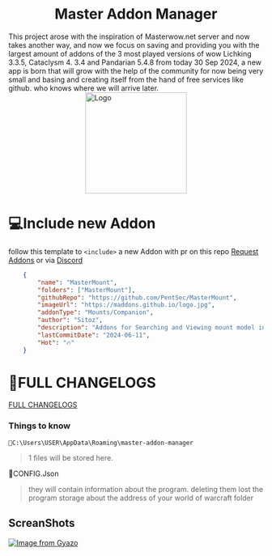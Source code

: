 <center><h1>Master Addon Manager</h1></center>
This project arose with the inspiration of Masterwow.net server and now takes another way, and now we focus on saving and providing you with the largest amount of addons of the 3 most played versions of wow Lichking 3.3.5, Cataclysm 4. 3.4 and Pandarian 5.4.8 from today 30 Sep 2024, a new app is born that will grow with the help of the community for now being very small and basing and creating itself from the hand of free services like github. who knows where we will arrive later. 


<img src="https://github.com/PentSec/MasterAddonManager/blob/main/IMAGES/logo.png?raw=true" alt="Logo" width="200" style="display: block; margin: 0 auto;" />


# 💻Include new Addon

follow this template to `<include>` a new Addon with pr on this repo [Request Addons](https://github.com/PentSec/wowAddonsAPI/issues) or via [Discord](https://discord.gg/c3NafGk8Dh)

```json
    {
        "name": "MasterMount",
        "folders": ["MasterMount"],
        "githubRepo": "https://github.com/PentSec/MasterMount",
        "imageUrl": "https://maddons.github.io/logo.jpg",
        "addonType": "Mounts/Companion",
        "author": "Sitoz",
        "description": "Addons for Searching and Viewing mount model in Masterwow.net",
        "lastCommitDate": "2024-06-11",
        "Hot": "🔥"
    }
```

# 📄FULL CHANGELOGS

[FULL CHANGELOGS](https://github.com/PentSec/MasterAddonManager/blob/main/CHANGELOGS/CHANGELOGS.MD)


### Things to know

    📁C:\Users\USER\AppData\Roaming\master-addon-manager

> 1 files will be stored here.

📄CONFIG.Json

> they will contain information about the program.
> deleting them lost the program storage about the address of your
> world of warcraft folder



## ScreanShots

[![Image from Gyazo](https://i.gyazo.com/05a9aad2c491735417540d727f36a082.png)](https://gyazo.com/05a9aad2c491735417540d727f36a082)
